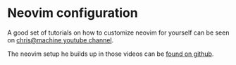 # Neovim configuration

A good set of tutorials on how to customize neovim for yourself can be
seen on [chris@machine youtube channel](https://youtu.be/ctH-a-1eUME?si=SF3q6Oj7-kwK9nzT).

The neovim setup he builds up in those videos can be [found on github](https://github.com/LunarVim/Neovim-from-scratch).

